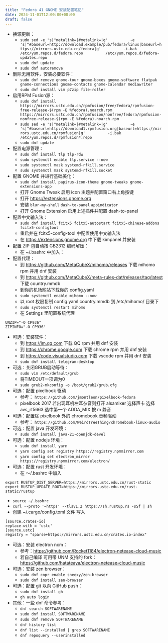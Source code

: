```yaml
---
title: "Fedora 41 GNOME 安装配置笔记"
date: 2024-11-01T12:00:00+08:00
draft: false
---
```

- 换源更新：
   - `sudo sed -e 's|^metalink=|#metalink=|g'          -e 's|^#baseurl=http://download.example/pub/fedora/linux|baseurl=https://mirrors.ustc.edu.cn/fedora|g'          -i.bak          /etc/yum.repos.d/fedora.repo          /etc/yum.repos.d/fedora-updates.repo`
   - `sudo dnf update`
   - `sudo dnf autoremove`
- 删除无用软件，安装必要软件：
   - `sudo dnf remove gnome-tour gnome-boxes gnome-software flatpak gnome-connections gnome-contacts gnome-calendar mediawriter`
   - `sudo dnf install vim p7zip file-roller`
- 启用RPM Fusion源：
   - `sudo dnf install https://mirrors.ustc.edu.cn/rpmfusion/free/fedora/rpmfusion-free-release-$(rpm -E %fedora).noarch.rpm https://mirrors.ustc.edu.cn/rpmfusion/nonfree/fedora/rpmfusion-nonfree-release-$(rpm -E %fedora).noarch.rpm`
   - `sudo sed -e 's|^metalink=|#metalink=|g'          -e 's|^#baseurl=http://download1.rpmfusion.org|baseurl=https://mirrors.ustc.edu.cn/rpmfusion|g'          -i.bak          /etc/yum.repos.d/rpmfusion*.repo`
   - `sudo dnf update`
- 配置电源管理：
   - `sudo dnf install tlp tlp-rdw`
   - `sudo systemctl enable tlp.service --now`
   - `sudo systemctl mask systemd-rfkill.service`
   - `sudo systemctl mask systemd-rfkill.socket`
- 配置 GNOME 并进行基础美化：
   - `sudo dnf install papirus-icon-theme gnome-tweaks gnome-extensions-app`
   - 打开 Gnome Tweak 启用 icon 主题并配置窗口右上角按键
   - 打开 <https://extensions.gnome.org>
   - 安装 `blur-my-shell` `dash-to-panel` `appindicator`
   - 打开 Gnome Extension 启用上述插件并配置 dash-to-panel
- 配置中文输入法：
   - `sudo dnf install fcitx5 fcitx5-autostart fcitx5-chinese-addons fcitx5-configtool`
   - 重启并在 fcitx5-config-tool 中配置使用中文输入法
   - 在 <https://extensions.gnome.org> 中下载 kimpanel 并安装
- 配置 ZIP 包自动按 GB2312 编码解压：
   - 在 ~/.bashrc 中加入：
- 配置代理：
   - 到 <https://github.com/MetaCubeX/mihomo/releases> 下载 mihomo rpm 并用 dnf 安装
   - 到 <https://github.com/MetaCubeX/meta-rules-dat/releases/tag/latest> 下载 country.mmdb
   - 到你的机场网站下载你的 config.yaml
   - `sudo systemctl enable mihomo --now`
   - 以 root 权限复制 config.yaml country.mmdb 到 /etc/mihomo/ 目录下
   - `sudo systemctl restart mihomo`
   - 在 Settings 里配置系统代理
```
UNZIP="-O CP936"
ZIPINFO="-O CP936"
```
- 可选：安装软件：
   - 到 <https://im.qq.com> 下载 QQ rpm 并用 dnf 安装
   - 到 <https://chrome.google.com> 下载 chrome rpm 并用 dnf 安装
   - 到 <https://code.visualstudio.com> 下载 vscode rpm 并用 dnf 安装
   - `sudo dnf install telegram-desktop`
- 可选：关闭GRUB启动等待：
   - `sudo vim /etc/default/grub`
   - 将TIMEOUT一项调为0
   - `sudo grub2-mkconfig -o /boot/grub2/grub.cfg`
- 可选：配置 pixelbook 驱动
   - 参考： `https://github.com/jmontleon/pixelbook-fedora`
   - pixelbook 2017 若出现耳机左耳杂音则打开 alsamixer 选择声卡 选择 avs\_rt5663 选中第一个 ADDA\_MIX 按 m 静音
- 可选：配置除 pixelbook 外的 chromebook 音频驱动
   - 参考： `https://github.com/WeirdTreeThing/chromebook-linux-audio`
- 可选：配置 java 开发环境：
   - `sudo dnf install java-21-openjdk-devel`
- 可选：配置 nodejs 环境：
   - `sudo dnf install yarn`
   - `yarn config set registry https://registry.npmmirror.com`
   - `yarn config set electron_mirror https://registry.npmmirror.com/electron/`
- 可选：配置 rust 开发环境：
   - 在 ～/.bashrc 中加入 
```
export RUSTUP_DIST_SERVER=https://mirrors.ustc.edu.cn/rust-static
export RUSTUP_UPDATE_ROOT=https://mirrors.ustc.edu.cn/rust-static/rustup
```
   - `source ~/.bashrc`
   - `curl --proto '=https' --tlsv1.2 https://sh.rustup.rs -sSf | sh`
   - 创建 ~/.cargo/config.toml 文件 写入
```
[source.crates-io]
replace-with = 'ustc'
[source.ustc]
registry = "sparse+https://mirrors.ustc.edu.cn/crates.io-index"
```
- 可选：安装 electron ncm：
   - 参考：<https://github.com/Rocket1184/electron-netease-cloud-music>
   - 若自己编译 可用带 UNM 支持的 fork： <https://github.com/hatateaya/electron-netease-cloud-music>
- 可选：安装 zen browser：
   - `sudo dnf copr enable sneexy/zen-browser`
   - `sudo dnf install zen-browser`
- 可选：配置 git 以向 GitHub push：
   - `sudo dnf install gh`
   - `gh auto login`
- 其他：一些 dnf 命令参考：
   - `dnf search SOFTWARENAME`
   - `sudo dnf install SOFTWARENAME`
   - `sudo dnf remove SOFTWARENAME`
   - `dnf history list`
   - `dnf list --installed | grep SOFTWARENAME`
   - `dnf repoquery --userinstalled`
